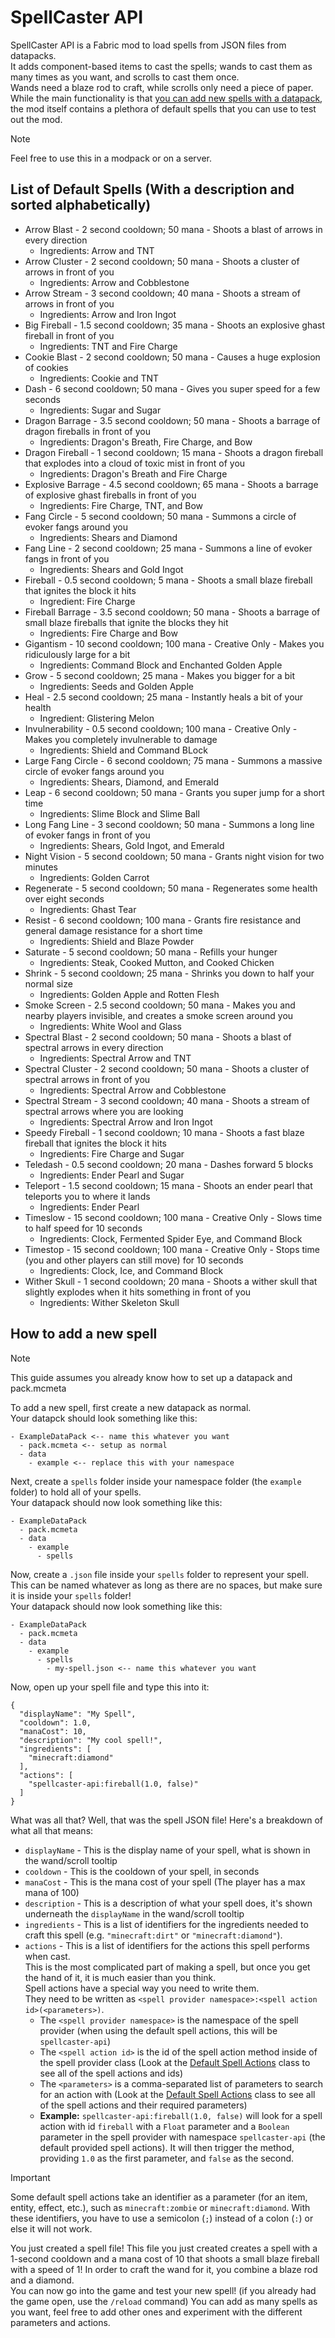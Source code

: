 # SpellCaster API
SpellCaster API is a Fabric mod to load spells from JSON files from datapacks.<br>
It adds component-based items to cast the spells; wands to cast them as many times as you want, and scrolls to cast them once.<br>
Wands need a blaze rod to craft, while scrolls only need a piece of paper.<br>
While the main functionality is that [you can add new spells with a datapack](https://github.com/LordZintick/spellcaster-api-1.21.4/tree/master?tab=readme-ov-file#how-to-add-a-new-spell), the mod itself contains a plethora of default spells that you can use to test out the mod.<br>
> [!NOTE]
> Feel free to use this in a modpack or on a server.

## List of Default Spells (With a description and sorted alphabetically)

- Arrow Blast - 2 second cooldown; 50 mana - Shoots a blast of arrows in every direction
  - Ingredients: Arrow and TNT
- Arrow Cluster - 2 second cooldown; 50 mana - Shoots a cluster of arrows in front of you
  - Ingredients: Arrow and Cobblestone
- Arrow Stream - 3 second cooldown; 40 mana - Shoots a stream of arrows in front of you
  - Ingredients: Arrow and Iron Ingot
- Big Fireball - 1.5 second cooldown; 35 mana - Shoots an explosive ghast fireball in front of you
  - Ingredients: TNT and Fire Charge
- Cookie Blast - 2 second cooldown; 50 mana - Causes a huge explosion of cookies
  - Ingredients: Cookie and TNT
- Dash - 6 second cooldown; 50 mana - Gives you super speed for a few seconds
  - Ingredients: Sugar and Sugar
- Dragon Barrage - 3.5 second cooldown; 50 mana - Shoots a barrage of dragon fireballs in front of you
  - Ingredients: Dragon's Breath, Fire Charge, and Bow
- Dragon Fireball - 1 second cooldown; 15 mana - Shoots a dragon fireball that explodes into a cloud of toxic mist in front of you
  - Ingredients: Dragon's Breath and Fire Charge
- Explosive Barrage - 4.5 second cooldown; 65 mana - Shoots a barrage of explosive ghast fireballs in front of you
  - Ingredients: Fire Charge, TNT, and Bow
- Fang Circle - 5 second cooldown; 50 mana - Summons a circle of evoker fangs around you
  - Ingredients: Shears and Diamond
- Fang Line - 2 second cooldown; 25 mana - Summons a line of evoker fangs in front of you
  - Ingredients: Shears and Gold Ingot
- Fireball - 0.5 second cooldown; 5 mana - Shoots a small blaze fireball that ignites the block it hits
  - Ingredient: Fire Charge
- Fireball Barrage - 3.5 second cooldown; 50 mana - Shoots a barrage of small blaze fireballs that ignite the blocks they hit
  - Ingredients: Fire Charge and Bow
- Gigantism - 10 second cooldown; 100 mana - Creative Only - Makes you ridiculously large for a bit
  - Ingredients: Command Block and Enchanted Golden Apple
- Grow - 5 second cooldown; 25 mana - Makes you bigger for a bit
  - Ingredients: Seeds and Golden Apple
- Heal - 2.5 second cooldown; 25 mana - Instantly heals a bit of your health
  - Ingredient: Glistering Melon
- Invulnerability - 0.5 second cooldown; 100 mana - Creative Only - Makes you completely invulnerable to damage
  - Ingredients: Shield and Command BLock
- Large Fang Circle - 6 second cooldown; 75 mana - Summons a massive circle of evoker fangs around you
  - Ingredients: Shears, Diamond, and Emerald
- Leap - 6 second cooldown; 50 mana - Grants you super jump for a short time
  - Ingredients: Slime Block and Slime Ball
- Long Fang Line - 3 second cooldown; 50 mana - Summons a long line of evoker fangs in front of you
  - Ingredients: Shears, Gold Ingot, and Emerald
- Night Vision - 5 second cooldown; 50 mana - Grants night vision for two minutes
  - Ingredients: Golden Carrot
- Regenerate - 5 second cooldown; 50 mana - Regenerates some health over eight seconds
  - Ingredients: Ghast Tear
- Resist - 6 second cooldown; 100 mana - Grants fire resistance and general damage resistance for a short time
  - Ingredients: Shield and Blaze Powder
- Saturate - 5 second cooldown; 50 mana - Refills your hunger
  - Ingredients: Steak, Cooked Mutton, and Cooked Chicken
- Shrink - 5 second cooldown; 25 mana - Shrinks you down to half your normal size
  - Ingredients: Golden Apple and Rotten Flesh
- Smoke Screen - 2.5 second cooldown; 50 mana - Makes you and nearby players invisible, and creates a smoke screen around you
  - Ingredients: White Wool and Glass
- Spectral Blast - 2 second cooldown; 50 mana - Shoots a blast of spectral arrows in every direction
  - Ingredients: Spectral Arrow and TNT
- Spectral Cluster - 2 second cooldown; 50 mana - Shoots a cluster of spectral arrows in front of you
  - Ingredients: Spectral Arrow and Cobblestone
- Spectral Stream - 3 second cooldown; 40 mana - Shoots a stream of spectral arrows where you are looking
  - Ingredients: Spectral Arrow and Iron Ingot
- Speedy Fireball - 1 second cooldown; 10 mana - Shoots a fast blaze fireball that ignites the block it hits
  - Ingredients: Fire Charge and Sugar
- Teledash - 0.5 second cooldown; 20 mana - Dashes forward 5 blocks
  - Ingredients: Ender Pearl and Sugar
- Teleport - 1.5 second cooldown; 15 mana - Shoots an ender pearl that teleports you to where it lands
  - Ingredients: Ender Pearl
- Timeslow - 15 second cooldown; 100 mana - Creative Only - Slows time to half speed for 10 seconds
  - Ingredients: Clock, Fermented Spider Eye, and Command Block
- Timestop - 15 second cooldown; 100 mana - Creative Only - Stops time (you and other players can still move) for 10 seconds
  - Ingredients: Clock, Ice, and Command Block
- Wither Skull - 1 second cooldown; 20 mana - Shoots a wither skull that slightly explodes when it hits something in front of you
  - Ingredients: Wither Skeleton Skull

## How to add a new spell
> [!NOTE]
> This guide assumes you already know how to set up a datapack and pack.mcmeta

To add a new spell, first create a new datapack as normal.<br>
Your datapck should look something like this:
```
- ExampleDataPack <-- name this whatever you want
  - pack.mcmeta <-- setup as normal
  - data
    - example <-- replace this with your namespace
```
Next, create a `spells` folder inside your namespace folder (the `example` folder) to hold all of your spells.<br>
Your datapack should now look something like this:
```
- ExampleDataPack
  - pack.mcmeta
  - data
    - example
      - spells
```
Now, create a `.json` file inside your `spells` folder to represent your spell.<br>
This can be named whatever as long as there are no spaces, but make sure it is inside your `spells` folder!<br>
Your datapack should now look something like this:
```
- ExampleDataPack
  - pack.mcmeta
  - data
    - example
      - spells
        - my-spell.json <-- name this whatever you want
```
Now, open up your spell file and type this into it:
```
{
  "displayName": "My Spell",
  "cooldown": 1.0,
  "manaCost": 10,
  "description": "My cool spell!",
  "ingredients": [
    "minecraft:diamond"
  ],
  "actions": [
    "spellcaster-api:fireball(1.0, false)"
  ]
}
```
What was all that? Well, that was the spell JSON file! Here's a breakdown of what all that means:
+ `displayName` - This is the display name of your spell, what is shown in the wand/scroll tooltip
+ `cooldown` - This is the cooldown of your spell, in seconds
+ `manaCost` - This is the mana cost of your spell (The player has a max mana of 100)
+ `description` - This is a description of what your spell does, it's shown underneath the `displayName` in the wand/scroll tooltip
+ `ingredients` - This is a list of identifiers for the ingredients needed to craft this spell (e.g. `"minecraft:dirt"` or `"minecraft:diamond"`).
+ `actions` - This is a list of identifiers for the actions this spell performs when cast.<br>
This is the most complicated part of making a spell, but once you get the hand of it, it is much easier than you think.<br>
Spell actions have a special way you need to write them.<br>
They need to be written as `<spell provider namespace>:<spell action id>(<parameters>)`.
    + The `<spell provider namespace>` is the namespace of the spell provider (when using the default spell actions, this will be `spellcaster-api`)
    + The `<spell action id>` is the id of the spell action method inside of the spell provider class (Look at the [Default Spell Actions](https://github.com/LordZintick/spellcaster-api-1.21.4/blob/master/src/main/java/com/lordkittycat/DefaultSpellActions.java) class to see all of the spell actions and ids)
    + The `<parameters>` is a comma-separated list of parameters to search for an action with (Look at the [Default Spell Actions](https://github.com/LordZintick/spellcaster-api-1.21.4/blob/master/src/main/java/com/lordkittycat/DefaultSpellActions.java) class to see all of the spell actions and their required parameters)
    + **Example:** `spellcaster-api:fireball(1.0, false)` will look for a spell action with id `fireball` with a `Float` parameter and a `Boolean` parameter in the spell provider with namespace `spellcaster-api` (the default provided spell actions). It will then trigger the method, providing `1.0` as the first parameter, and `false` as the second.
> [!IMPORTANT]
> Some default spell actions take an identifier as a parameter (for an item, entity, effect, etc.), such as `minecraft:zombie` or `minecraft:diamond`. 
> With these identifiers, you have to use a semicolon (`;`) instead of a colon (`:`) or else it will not work.

You just created a spell file! This file you just created creates a spell with a 1-second cooldown and a mana cost of 10 that shoots a small blaze fireball with a speed of 1! In order to craft the wand for it, you combine a blaze rod and a diamond.<br>
You can now go into the game and test your new spell! (if you already had the game open, use the `/reload` command)
You can add as many spells as you want, feel free to add other ones and experiment with the different parameters and actions.

